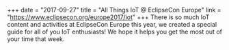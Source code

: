 +++
date = "2017-09-27"
title = "All Things IoT @ EclipseCon Europe"
link = "https://www.eclipsecon.org/europe2017/iot"
+++
There is so much IoT content and activities at EclipseCon Europe this year, we created a special guide for all of you IoT enthusiasts! We hope it helps you get the most out of your time that week.